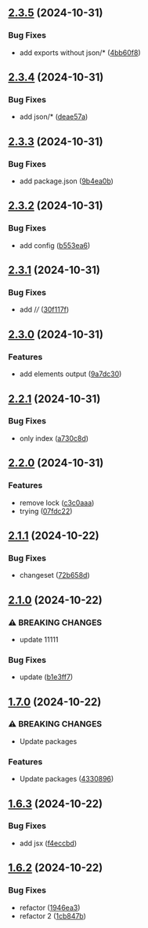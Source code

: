 ## [2.3.5](https://github.com/abdolian/abdolian-test-02/compare/v2.3.4...v2.3.5) (2024-10-31)

### Bug Fixes

* add exports without json/* ([4bb60f8](https://github.com/abdolian/abdolian-test-02/commit/4bb60f8ee407916c66f3b70d38a081acd6a5e142))

## [2.3.4](https://github.com/abdolian/abdolian-test-02/compare/v2.3.3...v2.3.4) (2024-10-31)

### Bug Fixes

* add json/* ([deae57a](https://github.com/abdolian/abdolian-test-02/commit/deae57ab754e61290fe6d530bf222fb279269fe1))

## [2.3.3](https://github.com/abdolian/abdolian-test-02/compare/v2.3.2...v2.3.3) (2024-10-31)

### Bug Fixes

* add package.json ([9b4ea0b](https://github.com/abdolian/abdolian-test-02/commit/9b4ea0b1494e8144c499b7fb0ea547becdfc77b3))

## [2.3.2](https://github.com/abdolian/abdolian-test-02/compare/v2.3.1...v2.3.2) (2024-10-31)

### Bug Fixes

* add config ([b553ea6](https://github.com/abdolian/abdolian-test-02/commit/b553ea600ef401c8a8d62d1d3a9bfded1b3207ce))

## [2.3.1](https://github.com/abdolian/abdolian-test-02/compare/v2.3.0...v2.3.1) (2024-10-31)

### Bug Fixes

* add /*/* ([30f117f](https://github.com/abdolian/abdolian-test-02/commit/30f117fe3c5c73288b1e8d7aa91e96a0c1b83de3))

## [2.3.0](https://github.com/abdolian/abdolian-test-02/compare/v2.2.1...v2.3.0) (2024-10-31)

### Features

* add elements output ([9a7dc30](https://github.com/abdolian/abdolian-test-02/commit/9a7dc3065631dc1f4fadc6a794104599db10b209))

## [2.2.1](https://github.com/abdolian/abdolian-test-02/compare/v2.2.0...v2.2.1) (2024-10-31)

### Bug Fixes

* only index ([a730c8d](https://github.com/abdolian/abdolian-test-02/commit/a730c8d35ccc507ed18402028c9b43494e802b98))

## [2.2.0](https://github.com/abdolian/abdolian-test-02/compare/v2.1.1...v2.2.0) (2024-10-31)

### Features

* remove lock ([c3c0aaa](https://github.com/abdolian/abdolian-test-02/commit/c3c0aaa39e2fc1a831ec25229b7b2950fb9ccb93))
* trying ([07fdc22](https://github.com/abdolian/abdolian-test-02/commit/07fdc2221520443bc05c508a1c9f75b819afe75e))

## [2.1.1](https://github.com/abdolian/abdolian-test-02/compare/v2.1.0...v2.1.1) (2024-10-22)

### Bug Fixes

* changeset ([72b658d](https://github.com/abdolian/abdolian-test-02/commit/72b658d45f7bca02394a69aee6a1624c42858260))

## [2.1.0](https://github.com/abdolian/abdolian-test-02/compare/v2.0.0...v2.1.0) (2024-10-22) 

### ⚠ BREAKING CHANGES

* update 11111

### Bug Fixes

* update ([b1e3ff7](https://github.com/abdolian/abdolian-test-02/commit/b1e3ff7ce95beba798a884e531357603421b93d5))

## [1.7.0](https://github.com/abdolian/abdolian-test-02/compare/v1.6.3...v1.7.0) (2024-10-22)

### ⚠ BREAKING CHANGES

* Update packages

### Features

* Update packages ([4330896](https://github.com/abdolian/abdolian-test-02/commit/4330896ecd33bda90b3c2aec740ff233e3ccf338))

## [1.6.3](https://github.com/abdolian/abdolian-test-02/compare/v1.6.2...v1.6.3) (2024-10-22)


### Bug Fixes

* add jsx ([f4eccbd](https://github.com/abdolian/abdolian-test-02/commit/f4eccbd31a95fc72ad7ff6ecf6a9b935c28a880d))

## [1.6.2](https://github.com/abdolian/abdolian-test-02/compare/v1.6.1...v1.6.2) (2024-10-22)


### Bug Fixes

* refactor ([1946ea3](https://github.com/abdolian/abdolian-test-02/commit/1946ea38e477d58fec441abfe841b12e1978f0f5))
* refactor 2 ([1cb847b](https://github.com/abdolian/abdolian-test-02/commit/1cb847be989042bd64c930420e228c2ab04b8af1))

